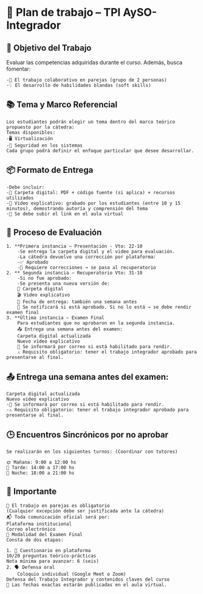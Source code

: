 # 📌 Plan de trabajo – TPI AySO-Integrador
## 🎯 Objetivo del Trabajo
Evaluar las competencias adquiridas durante el curso.
Además, busca fomentar:

    -🤝 El trabajo colaborativo en parejas (grupo de 2 personas)
    -💡 El desarrollo de habilidades blandas (soft skills)


## 📚 Tema y Marco Referencial
    Los estudiantes podrán elegir un tema dentro del marco teórico propuesto por la cátedra:
    Temas disponibles:
    -🖥️ Virtualización
    -🔐 Seguridad en los sistemas
    Cada grupo podrá definir el enfoque particular que desee desarrollar.


## 📦 Formato de Entrega
    -Debe incluir:
    -📄 Carpeta digital: PDF + código fuente (si aplica) + recursos utilizados
    -🎥 Video explicativo: grabado por los estudiantes (entre 10 y 15 minutos), demostrando autoría y comprensión del tema
    -📎 Se debe subir el link en el aula virtual


## 📝 Proceso de Evaluación
    1. **Primera instancia – Presentación - Vto: 22-10
        -Se entrega la carpeta digital y el video para evaluación.
        -La cátedra devuelve una corrección por plataforma:
        -✅ Aprobado
        -🔄 Requiere correcciones → se pasa al recuperatorio
    2️. ** Segunda instancia – Recuperatorio Vto: 31-10
        -Si no fue aprobado:
        -Se presenta una nueva versión de:
        📁 Carpeta digital
        🎬 Video explicativo
        📌 Fecha de entrega: también una semana antes
        📢 Se notificará si está aprobado. Si no lo está → se debe rendir examen final
    3. **Última instancia – Examen Final
        Para estudiantes que no aprobaron en la segunda instancia.
        📤 Entrega una semana antes del examen:
        Carpeta digital actualizada
        Nuevo video explicativo
        📧 Se informará por correo si está habilitado para rendir.
        ⚠️ Requisito obligatorio: tener el trabajo integrador aprobado para presentarse al final.

## 📤 Entrega una semana antes del examen:
    Carpeta digital actualizada
    Nuevo video explicativo
    -📧 Se informará por correo si está habilitado para rendir.
    -⚠️ Requisito obligatorio: tener el trabajo integrador aprobado para presentarse al final.

## 🕒 Encuentros Sincrónicos por no aprobar
    Se realizarán en los siguientes turnos: (Coordinar con tutores)

    🌞 Mañana: 9:00 a 12:00 hs
    🌇 Tarde: 14:00 a 17:00 hs
    🌙 Noche: 18:00 a 21:00 hs


## 📌 Importante
    👥 El trabajo en parejas es obligatorio
    (Cualquier excepción debe ser justificada ante la cátedra)
    📬 Toda comunicación oficial será por:
    Plataforma institucional
    Correo electrónico
    🧪 Modalidad del Examen Final
    Consta de dos etapas:

    1. 🧾 Cuestionario en plataforma
    10/20 preguntas teórico-prácticas
    Nota mínima para avanzar: 6 (seis)
    2. 🗣️ Defensa oral
        Coloquio individual (Google Meet o Zoom)
    Defensa del Trabajo Integrador y contenidos claves del curso
    📆 Las fechas exactas estarán publicadas en el aula virtual.